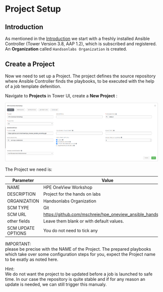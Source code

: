 # Project Setup

## Introduction

As mentioned in the [Introduction](00_introduction.md) we start with a freshly installed Ansible Controller (Tower Version 3.8, AAP 1.2), which is subscribed and registered.<br>
An **Organization** called `Handsonlabs Organization` is created. 

## Create a Project

Now we need to set up a Project. The project defines the source repository where Ansible Controller finds the playbooks, to be executed with the help of a job template defenition. 

Navigate to **Projects** in Tower UI, create a **New Project** :

![Create-Prj](/images/create-prj.png)

The Project we need is:

| Parameter | Value |
|---|---|
| NAME | HPE OneView Workshop |
| DESCRIPTION | Project for the hands on labs |
| ORGANIZATION | Handsonlabs Organization |
| SCM TYPE | Git |
| SCM URL | https://github.com/mschreie/hpe_oneview_ansible_handsonlabs |
| other fields | Leave them blank or with default values.<br>
| SCM UPDATE OPTIONS | You do not need to tick any |

IMPORTANT:<br>
please be precise with the NAME of the Project. The prepared playbooks which take over some configuration steps for you, expect the Project name to be exatly as noted here.


Hint:<br>
We do not want the project to be updated before a job is launched to safe time. In our case the repository is quite stable and if for any reason an update is needed, we can still trigger this manualy.<br>

